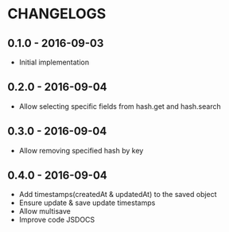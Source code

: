# CHANGELOGS

## 0.1.0 - 2016-09-03
- Initial implementation

## 0.2.0 - 2016-09-04
- Allow selecting specific fields from hash.get and hash.search

## 0.3.0 - 2016-09-04
- Allow removing specified hash by key

## 0.4.0 - 2016-09-04
- Add timestamps(createdAt & updatedAt) to the saved object
- Ensure update & save update timestamps
- Allow multisave
- Improve code JSDOCS